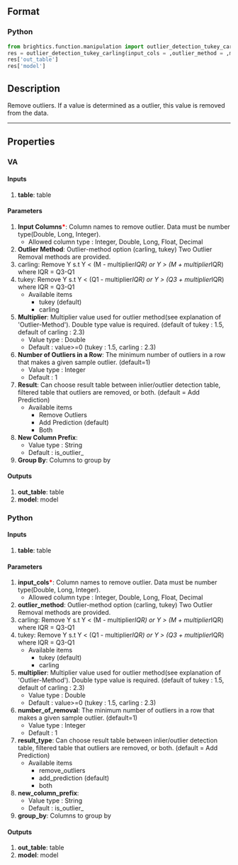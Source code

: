 ## Format
### Python
```python
from brightics.function.manipulation import outlier_detection_tukey_carling
res = outlier_detection_tukey_carling(input_cols = ,outlier_method = ,multiplier = ,number_of_removal = ,result_type = ,new_column_prefix = ,group_by = )
res['out_table']
res['model']
```

## Description
Remove outliers. If a value is determined as a outlier, this value is removed from the data.

---

## Properties
### VA
#### Inputs
1. **table**: table

#### Parameters
1. **Input Columns**<b style="color:red">*</b>: Column names to remove outlier. Data must be number type(Double, Long, Integer).
   - Allowed column type : Integer, Double, Long, Float, Decimal
2. **Outlier Method**: Outlier-method option (carling, tukey) Two Outlier Removal methods are provided.
1. carling: Remove Y s.t Y < (M - multiplier*IQR) or Y > (M + multiplier*IQR) where IQR = Q3-Q1
2. tukey: Remove Y s.t Y < (Q1 - multiplier*IQR) or Y > (Q3 + multiplier*IQR) where IQR = Q3-Q1
   - Available items
      - tukey (default)
      - carling
3. **Multiplier**: Multiplier value used for outlier method(see explanation of 'Outlier-Method'). Double type value is required. (default of tukey : 1.5, default of carling : 2.3)
   - Value type : Double
   - Default : value>=0 (tukey : 1.5, carling : 2.3)
4. **Number of Outliers in a Row**: The minimum number of outliers in a row that makes a given sample outlier. (default=1)
   - Value type : Integer
   - Default : 1
5. **Result**: Can choose result table between inlier/outlier detection table, filtered table that outliers are removed, or both. (default = Add Prediction)
   - Available items
      - Remove Outliers
      - Add Prediction (default)
      - Both
6. **New Column Prefix**: 
   - Value type : String
   - Default : is_outlier_
7. **Group By**: Columns to group by

#### Outputs
1. **out_table**: table
2. **model**: model

### Python
#### Inputs
1. **table**: table

#### Parameters
1. **input_cols**<b style="color:red">*</b>: Column names to remove outlier. Data must be number type(Double, Long, Integer).
   - Allowed column type : Integer, Double, Long, Float, Decimal
2. **outlier_method**: Outlier-method option (carling, tukey) Two Outlier Removal methods are provided.
1. carling: Remove Y s.t Y < (M - multiplier*IQR) or Y > (M + multiplier*IQR) where IQR = Q3-Q1
2. tukey: Remove Y s.t Y < (Q1 - multiplier*IQR) or Y > (Q3 + multiplier*IQR) where IQR = Q3-Q1
   - Available items
      - tukey (default)
      - carling
3. **multiplier**: Multiplier value used for outlier method(see explanation of 'Outlier-Method'). Double type value is required. (default of tukey : 1.5, default of carling : 2.3)
   - Value type : Double
   - Default : value>=0 (tukey : 1.5, carling : 2.3)
4. **number_of_removal**: The minimum number of outliers in a row that makes a given sample outlier. (default=1)
   - Value type : Integer
   - Default : 1
5. **result_type**: Can choose result table between inlier/outlier detection table, filtered table that outliers are removed, or both. (default = Add Prediction)
   - Available items
      - remove_outliers
      - add_prediction (default)
      - both
6. **new_column_prefix**: 
   - Value type : String
   - Default : is_outlier_
7. **group_by**: Columns to group by

#### Outputs
1. **out_table**: table
2. **model**: model


